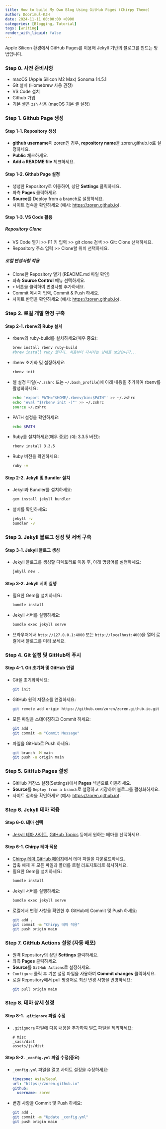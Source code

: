 ```yaml
---
title: How to build My Own Blog Using GitHub Pages (Chirpy Theme)
author: Doorimul-KJH
date: 2024-11-11 00:00:00 +0900
categories: [Blogging, Tutorial]
tags: [writing]
render_with_liquid: false
---
```


Apple Silicon 환경에서 GitHub Pages를 이용해 Jekyll 기반의 블로그를 만드는 방법입니다.

### Step 0. 사전 준비사항

- macOS (Apple Silicon M2 Max) Sonoma 14.5.1
- Git 설치 (Homebrew 사용 권장)
- VS Code 설치
- Github 가입
- 기본 셸은 `zsh` 사용 (macOS 기본 셸 설정)

### Step 1. Github Page 생성

#### Step 1-1. Repository 생성

- **github username**이 zoren인 경우, **repository name**을 zoren.github.io로 설정하세요.
- **Public** 체크하세요.
- **Add a README file** 체크하세요.

#### Step 1-2. Github Page 설정

- 생성한 Repository로 이동하여, 상단 **Settings** 클릭하세요.
- 좌측 **Pages** 클릭하세요.
- **Source**를 Deploy from a branch로 설정하세요.
- 사이트 접속을 확인하세요 (예시: https://zoren.github.io).

#### Step 1-3. VS Code 활용

##### Repository Clone
- VS Code 열기 >> F1 키 입력 >> git clone 검색 >> Git: Clone 선택하세요.
- Repository 주소 입력 >> Clone할 위치 선택하세요.

##### 로컬 변경사항 적용
- Clone한 Repository 열기 (README.md 파일 확인)
- 좌측 **Source Control** 메뉴 선택하세요.
- `+` 버튼을 클릭하여 변경사항 추가하세요.
- Commit 메시지 입력, Commit & Push 하세요.
- 사이트 반영을 확인하세요 (예시: https://zoren.github.io).

### Step 2. 로컬 개발 환경 구축

#### Step 2-1. rbenv와 Ruby 설치

- rbenv와 ruby-build를 설치하세요(매우 중요):
  ```bash
  brew install rbenv ruby-build
  #brew install ruby 했다가, 처음부터 다시하는 낭패를 보았습니다...
  ```
- rbenv 초기화 및 설정하세요:
  ```bash
  rbenv init
  ```
- 셸 설정 파일(`~/.zshrc` 또는 `~/.bash_profile`)에 아래 내용을 추가하여 rbenv를 활성화하세요:
  ```bash
  echo 'export PATH="$HOME/.rbenv/bin:$PATH"' >> ~/.zshrc
  echo 'eval "$(rbenv init -)"' >> ~/.zshrc
  source ~/.zshrc
  ```
- PATH 설정을 확인하세요:
  ```bash
  echo $PATH
  ```
- Ruby를 설치하세요(매우 중요) (예: 3.3.5 버전):
  ```bash
  rbenv install 3.3.5
  ```
- Ruby 버전을 확인하세요:
  ```bash
  ruby -v
  ```

#### Step 2-2. Jekyll 및 Bundler 설치

- Jekyll과 Bundler를 설치하세요:
  ```bash
  gem install jekyll bundler
  ```
- 설치를 확인하세요:
  ```bash
  jekyll -v
  bundler -v
  ```

### Step 3. Jekyll 블로그 생성 및 서버 구축

#### Step 3-1. Jekyll 블로그 생성

- Jekyll 블로그를 생성할 디렉토리로 이동 후, 아래 명령어를 실행하세요:
  ```bash
  jekyll new .
  ```

#### Step 3-2. Jekyll 서버 실행

- 필요한 Gem을 설치하세요:
  ```bash
  bundle install
  ```
- Jekyll 서버를 실행하세요:
  ```bash
  bundle exec jekyll serve
  ```
- 브라우저에서 `http://127.0.0.1:4000` 또는 `http://localhost:4000`을 열어 로컬에서 블로그를 미리 보세요.

### Step 4. Git 설정 및 GitHub에 푸시

#### Step 4-1. Git 초기화 및 GitHub 연결

- Git을 초기화하세요:
  ```bash
  git init
  ```
- GitHub 원격 저장소를 연결하세요:
  ```bash
  git remote add origin https://github.com/zoren/zoren.github.io.git
  ```
- 모든 파일을 스테이징하고 Commit 하세요:
  ```bash
  git add .
  git commit -m "Commit Message"
  ```
- 파일을 GitHub로 Push 하세요:
  ```bash
  git branch -M main
  git push -u origin main
  ```

### Step 5. GitHub Pages 설정

- GitHub 저장소 설정(Settings)에서 **Pages** 섹션으로 이동하세요.
- **Source**를 `Deploy from a branch`로 설정하고 저장하여 블로그를 활성화하세요.
- 사이트 접속을 확인하세요 (예시: https://zoren.github.io).

### Step 6. Jekyll 테마 적용

#### Step 6-0. 테마 선택

- [Jekyll 테마 사이트](http://jekyllthemes.org), [GitHub Topics](https://github.com/topics/jekyll-theme) 등에서 원하는 테마를 선택하세요.

#### Step 6-1. Chirpy 테마 적용

- [Chirpy 테마 GitHub 페이지](https://github.com/cotes2020/jekyll-theme-chirpy)에서 테마 파일을 다운로드하세요.
- 압축 해제 후 모든 파일과 폴더를 로컬 리포지토리로 복사하세요.
- 필요한 Gem을 설치하세요:
  ```bash
  bundle install
  ```
- Jekyll 서버를 실행하세요:
  ```bash
  bundle exec jekyll serve
  ```
- 로컬에서 변경 사항을 확인한 후 GitHub에 Commit 및 Push 하세요:
  ```bash
  git add .
  git commit -m "Chirpy 테마 적용"
  git push origin main
  ```

### Step 7. GitHub Actions 설정 (자동 배포)

- 원격 Repository의 상단 **Settings** 클릭하세요.
- 좌측 **Pages** 클릭하세요.
- **Source**를 `GitHub Actions`로 설정하세요.
- `Configure` 클릭 후 기본 설정 파일을 사용하여 **Commit changes** 클릭하세요.
- 로컬 Repository에서 pull 명령어로 최신 변경 사항을 반영하세요:
  ```bash
  git pull origin main
  ```

### Step 8. 테마 상세 설정

#### Step 8-1. `.gitignore` 파일 수정

- `.gitignore` 파일에 다음 내용을 추가하여 빌드 파일을 제외하세요:
  ```
  # Misc
  _sass/dist
  assets/js/dist
  ```

#### Step 8-2. `_config.yml` 파일 수정(중요)

- `_config.yml` 파일을 열고 사이트 설정을 수정하세요:
  ```yml
  timezone: Asia/Seoul
  url: "https://zoren.github.io"
  github:
    username: zoren
  ```
- 변경 사항을 Commit 및 Push 하세요:
  ```bash
  git add .
  git commit -m "Update _config.yml"
  git push origin main
  ```


